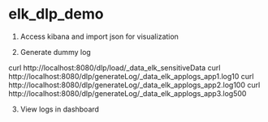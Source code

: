 # elk_dlp_demo
1. Access kibana and import json for visualization

2. Generate dummy log

curl http://localhost:8080/dlp/load/_data_elk_sensitiveData
curl http://localhost:8080/dlp/generateLog/_data_elk_applogs_app1.log10
curl http://localhost:8080/dlp/generateLog/_data_elk_applogs_app2.log100
curl http://localhost:8080/dlp/generateLog/_data_elk_applogs_app3.log500

3. View logs in dashboard
